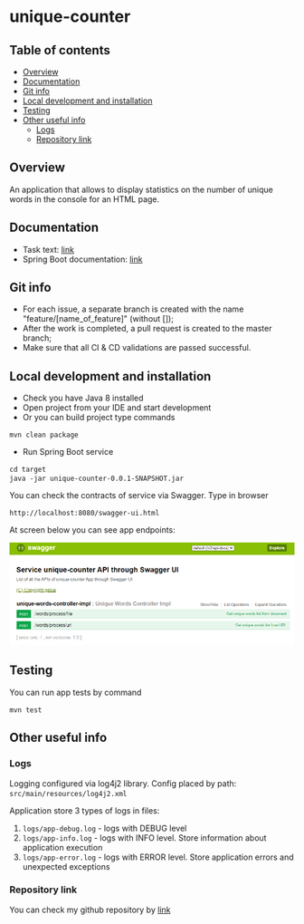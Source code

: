 # unique-counter

## Table of contents
- [Overview](#Overview)
- [Documentation](#Documentation)
- [Git info](#Git-info)
- [Local development and installation](#Local-development-and-installation)
- [Testing](#Testing)
- [Other useful info](#Other-useful-info)
	- [Logs](#Logs)
	- [Repository link](#Repository-link)

## Overview
An application that allows to display
statistics on the number of unique words in the console for an HTML page.

## Documentation
* Task text: [link](media/task_description.pdf)
* Spring Boot documentation: [link](https://spring.io/projects/spring-boot)

## Git info
* For each issue, a separate branch is created with the name "feature/[name_of_feature]" (without []);
* After the work is completed, a pull request is created to the master branch;
* Make sure that all CI & CD validations are passed successful.

## Local development and installation
* Check you have Java 8 installed
* Open project from your IDE and start development
* Or you can build project type commands
```
mvn clean package
```
* Run Spring Boot service
```
cd target
java -jar unique-counter-0.0.1-SNAPSHOT.jar
```
You can check the contracts of service via Swagger. Type in browser
```
http://localhost:8080/swagger-ui.html
```
At screen below you can see app endpoints: 

![alt text](media/swagger_screen.png "Swagger API")

## Testing
You can run app tests by command
```
mvn test
```

## Other useful info

### Logs
Logging configured via log4j2 library.
Config placed by path: `src/main/resources/log4j2.xml`

Application store 3 types of logs in files:
1. `logs/app-debug.log` - logs with DEBUG level
2. `logs/app-info.log` - logs with INFO level. Store information about application execution
3. `logs/app-error.log` - logs with ERROR level. Store application errors and unexpected exceptions

### Repository link
You can check my github repository by [link](https://github.com/selutin99/unique-counter)
